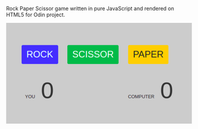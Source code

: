 Rock Paper Scissor game written in pure JavaScript and rendered on HTML5 for Odin project.

![Picture of Handsigns](rps-gui.png)
